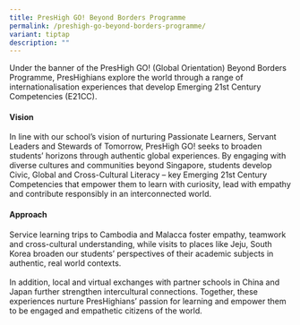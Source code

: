```yaml
---
title: PresHigh GO! Beyond Borders Programme
permalink: /preshigh-go-beyond-borders-programme/
variant: tiptap
description: ""
---
```

<p>Under the banner of the PresHigh GO! (Global Orientation) Beyond Borders
Programme, PresHighians explore the world through a range of internationalisation
experiences that develop Emerging 21st Century Competencies (E21CC).</p>
<h4>Vision</h4>
<p>In line with our school’s vision of nurturing Passionate Learners, Servant
Leaders and Stewards of Tomorrow, PresHigh GO! seeks to broaden students’
horizons through authentic global experiences. By engaging with diverse
cultures and communities beyond Singapore, students develop Civic, Global
and Cross-Cultural Literacy – key Emerging 21st Century Competencies that
empower them to learn with curiosity, lead with empathy and contribute
responsibly in an interconnected world.</p>
<h4>Approach</h4>
<p>Service learning trips to Cambodia and Malacca foster empathy, teamwork
and cross-cultural understanding, while visits to places like Jeju, South
Korea broaden our students’ perspectives of their academic subjects in
authentic, real world contexts.
<br>
<br>In addition, local and virtual exchanges with partner schools in China
and Japan further strengthen intercultural connections. Together, these
experiences nurture PresHighians’ passion for learning and empower them
to be engaged and empathetic citizens of the world.</p>
<p></p>